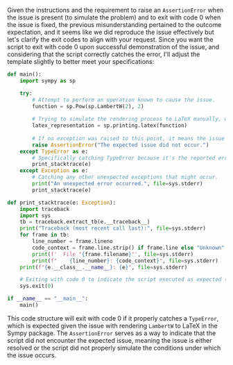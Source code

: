 Given the instructions and the requirement to raise an `AssertionError` when the issue is present (to simulate the problem) and to exit with code 0 when the issue is fixed, the previous misunderstanding pertained to the outcome expectation, and it seems like we did reproduce the issue effectively but let's clarify the exit codes to align with your request. Since you want the script to exit with code 0 upon successful demonstration of the issue, and considering that the script correctly catches the error, I'll adjust the template slightly to better meet your specifications:

```python
def main():
    import sympy as sp

    try:
        # Attempt to perform an operation known to cause the issue.
        function = sp.Pow(sp.LambertW(2), 2)
        
        # Trying to simulate the rendering process to LaTeX manually, which is similar to what occurs inside JupyterLab.
        latex_representation = sp.printing.latex(function)
        
        # If no exception was raised to this point, it means the issue did not occur as expected.
        raise AssertionError("The expected issue did not occur.")
    except TypeError as e:
        # Specifically catching TypeError because it's the reported error type.
        print_stacktrace(e)
    except Exception as e:
        # Catching any other unexpected exceptions that might occur.
        print("An unexpected error occurred.", file=sys.stderr)
        print_stacktrace(e)

def print_stacktrace(e: Exception):
    import traceback
    import sys
    tb = traceback.extract_tb(e.__traceback__)
    print("Traceback (most recent call last):", file=sys.stderr)
    for frame in tb:
        line_number = frame.lineno
        code_context = frame.line.strip() if frame.line else "Unknown"
        print(f'  File "{frame.filename}"', file=sys.stderr)
        print(f"    {line_number}: {code_context}", file=sys.stderr)
    print(f"{e.__class__.__name__}: {e}", file=sys.stderr)

    # Exiting with code 0 to indicate the script executed as expected (i.e., demonstrating the issue).
    sys.exit(0)

if __name__ == "__main__":
    main()
```

This code structure will exit with code 0 if it properly catches a `TypeError`, which is expected given the issue with rendering `LambertW` to LaTeX in the Sympy package. The `AssertionError` serves as a way to indicate that the script did not encounter the expected issue, meaning the issue is either resolved or the script did not properly simulate the conditions under which the issue occurs.